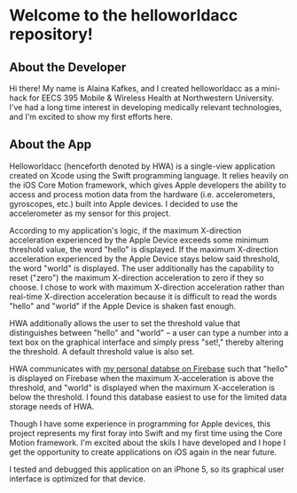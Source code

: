 # Welcome to the helloworldacc repository! #

## About the Developer ##
Hi there! My name is Alaina Kafkes, and I created helloworldacc as a mini-hack for EECS 395 Mobile & Wireless Health at Northwestern University.
I've had a long time interest in developing medically relevant technologies, and I'm excited to show my first efforts here.

## About the App ##
Helloworldacc (henceforth denoted by HWA) is a single-view application created on Xcode using the Swift programming language.
It relies heavily on the iOS Core Motion framework, which gives Apple developers the ability to access and process motion data
from the hardware (i.e. accelerometers, gyroscopes, etc.) built into Apple devices. I decided to use the accelerometer as my sensor
for this project.

According to my application's logic, if the maximum X-direction acceleration experienced by the Apple Device exceeds
some minimum threshold value, the word "hello" is displayed. If the maximum X-direction acceleration experienced by the Apple Device
stays below said threshold, the word "world" is displayed. The user additionally has the capability to reset ("zero") the maximum
X-direction acceleration to zero if they so choose. I chose to work with maximum X-direction acceleration rather than real-time
X-direction acceleration because it is difficult to read the words "hello" and "world" if the Apple Device is shaken fast enough.


HWA additionally allows the user to set the threshold value that distinguishes between "hello" and "world" – a user can type a number
into a text box on the graphical interface and simply press "set!," thereby altering the threshold. A default threshold value is also
set.

HWA communicates with [my personal databse on Firebase](https://fiery-inferno-9226.firebaseio.com/#) such that "hello" is displayed
on Firebase when the maximum X-acceleration is above the threshold, and "world" is displayed when the maximum X-acceleration is below
the threshold. I found this database easiest to use for the limited data storage needs of HWA.

Though I have some experience in programming for Apple devices, this project represents my first foray into Swift and my first time
using the Core Motion framework. I'm excited about the skils I have developed and I hope I get the opportunity to create applications
on iOS again in the near future.

I tested and debugged this application on an iPhone 5, so its graphical user interface is optimized for that device.
